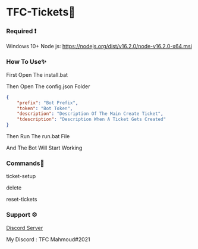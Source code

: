 # TFC-Tickets🎫

### Required ❗
Windows 10+
Node js: https://nodejs.org/dist/v16.2.0/node-v16.2.0-x64.msi

### How To Use✨

First Open The install.bat

Then Open The config.json Folder


```json
{
    "prefix": "Bot Prefix",
    "token": "Bot Token",
    "description": "Description Of The Main Create Ticket",
    "tdescription": "Description When A Ticket Gets Created"
}
```

Then Run The run.bat File

And The Bot Will Start Working

### Commands🤖

ticket-setup

delete

reset-tickets

### Support ⚙

[Discord Server](https://discord.gg/pUy7YcxNuR)

My Discord : TFC Mahmoud#2021
